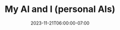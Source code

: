 ---
draft: true
date: 2023-11-21T06:00:00-07:00
title: "My AI and I (personal AIs)"
ogtitle: "My AI and I (personal AIs)"
description: |
    Where should tech builders draw the line on AI for military or surveillance? Just because it can be built, doesn't mean it should be. At what point do we blow the whistle, call out the boss, and tell the world? Find out what it's like to sound the alarm from inside a big tech company.
ogdescription: "Where should tech builders draw the line on AI for military or surveillance? Just because it can be built, doesn't mean it should be. At what point do we blow the whistle, call out the boss, and tell the world? Find out what it's like to sound the alarm from inside a big tech company."
number: 48
season: 7
seasonepisode: 4
url: /season7/episode4/
embed: ""
mp3: ""
categories: "episodes"
host: "Bridget Todd"
shownotes: |
    [Laura Nolan](https://2022.internethealthreport.org/story/say-no-to-killer-robots-laura-nolan/) shares the story behind her decision to leave Google in 2018 over their involvement in Project Maven, a Pentagon project which used AI by Google.

    [Yves Moreau](https://2022.internethealthreport.org/story/scientists-lets-push-back-yves-moreau/) explains why he is calling on academic journals and international publishers to retract papers that use facial recognition and DNA profiling of minority groups.

    [Yeshimabeit Milner](https://2022.internethealthreport.org/story/calling-out-data-weapons-yeshimabeit-milner/) describes how the non-profit [Data for Black Lives](https://d4bl.org) is pushing back against use of AI powered tools used to surveil and criminalize Black and Brown communities.

    [Shmyla Khan](https://2022.internethealthreport.org/story/tech-broken-promise-shmyla-khan/), describes being at the receiving end of technologies developed by foreign superpowers as a researcher with the [Digital Rights Foundation](https://digitalrightsfoundation.pk/) in Pakistan.

    IRL is an original podcast from Mozilla, the non-profit behind Firefox. In Season 6, host Bridget Todd shares stories of people who make AI more trustworthy in real life. This season doubles as Mozilla's [2022 Internet Health Report](https://2022.internethealthreport.org). Go to the report for show notes, transcripts, and more.
transcript: |

    [Read the transcript](https://2022.internethealthreport.org/irl-transcript-the-tech-we-wont-build/)

---